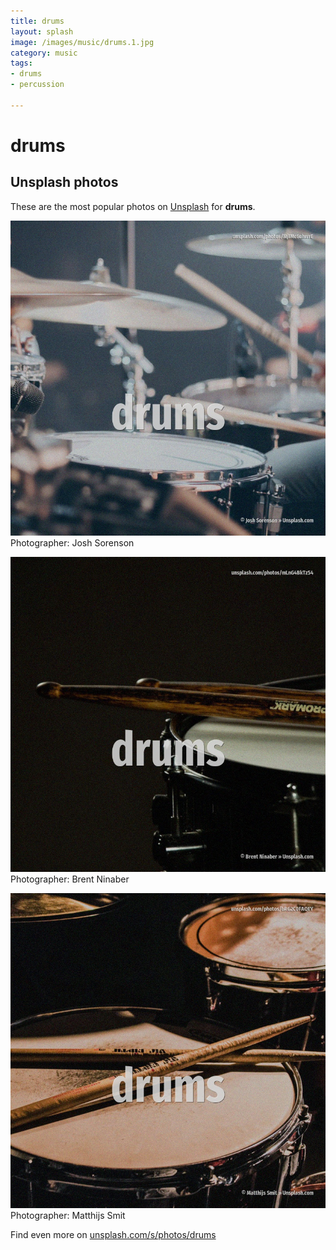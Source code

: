 ```yaml
---
title: drums
layout: splash
image: /images/music/drums.1.jpg
category: music
tags:
- drums
- percussion

---
```

# drums

  

 
## Unsplash photos
These are the most popular photos on [Unsplash](https://unsplash.com) for **drums**.
 
![drums](/images/music/drums.1.jpg)
Photographer:  Josh Sorenson
 
![drums](/images/music/drums.2.jpg)
Photographer:  Brent Ninaber
 
![drums](/images/music/drums.3.jpg)
Photographer:  Matthijs Smit
 
Find even more on [unsplash.com/s/photos/drums](https://unsplash.com/s/photos/drums)
 
